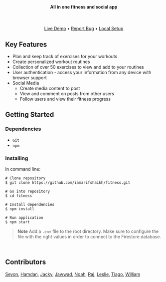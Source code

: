 <br />
<div align="center">
  <a href="https://github.com/seyon123/cps714-g6" style="color:white; font-size:1.5rem;">
<!--     <img src="public/fitin_banner_2.png" alt="Logo" width="auto" height="80"> -->
  </a>

  <p align="center">
    <h4>All in one fitness and social app</h4>
    <br />
<!--     <img src="public/built-with-react.svg" width = "auto" height="20">
    <img src="public/built-with-firebase.svg" width = "auto" height="20"> -->
    <br />
    <a href="https://fitin.web.app/">Live Demo</a>
    •
    <a href="https://github.com/seyon123/cps714-g6/issues">Report Bug</a>
    •
    <a href="#getting-started">Local Setup</a>
  </p>
</div>

## Key Features

-   Plan and keep track of exercises for your workouts
-   Create personalized workout routines
-   Collection of over 50 exercises to view and add to your routines
-   User authentication - access your information from any device with browser support
-   Social Media
    -   Create media content to post
    -   View and comment on posts from other users
    -   Follow users and view their fitness progress

## Getting Started

### Dependencies

-   `Git`
-   `npm`

### Installing

In command line:

```
# Clone repository
$ git clone https://github.com/iamarifshaikh/fitness.git

# Go into repository
$ cd fitness

# Install dependencies
$ npm install

# Run application
$ npm start
```

> **Note** Add a `.env` file to the root directory. Make sure to configure the file with the right values in order to connect to the Firestore database.

<br />

## Contributors

[Seyon](https://github.com/seyon123),
[Hamdan](https://github.com/hbskhan),
[Jacky](https://github.com/lyjacky11),
[Jawwad](https://github.com/JawwadK),
[Noah](https://github.com/NoahColacoRyerson),
[Raj](https://github.com/raj-mistry),
[Leslie](https://github.com/LeslieWen),
[Tiago](https://github.com/tiago-a-ribeiro),
[William](https://github.com/https://github.com/wsimmalavong)
